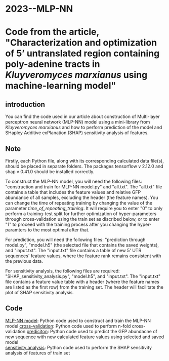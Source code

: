 # 2023--MLP-NN

# Code from the article, "Characterization and optimization of 5’ untranslated region containing poly-adenine tracts in *Kluyveromyces marxianus* using machine-learning model"

## introduction
You can find the code used in our article about construction of Multi-layer perceptron neural network (MLP-NN) model using a mini-library from *Kluyveromyces marxianus* and  how to perform prediction of the model and SHapley Additive exPlanation (SHAP) sensitivity analysis of features.

## Note

Firstly, each Python file, along with its corresponding calculated data file(s), should be placed in separate folders. The packages tensorflow v 2.12.0 and shap v 0.41.0 should be installed correctly.
  
To construct the MLP-NN model, you will need the following files: "construction and train for MLP-NN model.py" and "all.txt". The "all.txt" file contains a table that includes the feature values and relative GFP abundance of all samples, excluding the header (the feature names). You can change the time of repeating training by changing the value of the parameter *time_of_repeating_training*. It will require you to enter "0" to only perform a training-test split for further optimization of hyper-parameters through cross-validation using the train set as discribed below, or to enter "1" to proceed with the training process after you changing the hyper-paramters to the most optimal after that.
  
For prediction, you will need the following files: "prediction through model.py", "model.h5" (the selected file that contains the saved weights), and "input.txt". The "input.txt" file contains a table of new 5' UTR sequences' feature values, where the feature rank remains consistent with the previous data.
  
For sensitivity analysis, the following files are required: "SHAP_sensitivity_analysis.py", "model.h5", and "input.txt". The "input.txt" file contains a feature value table with a header (where the feature names are listed as the first row) from the training set. The header will facilitate the plot of SHAP sensitivity analysis.

## Code
[MLP-NN model](https://github.com/CODdown/2023--MLP-NN/tree/main/Code/construction%20and%20train%20for%20MLP-NN.py): Python code used to construct and train the MLP-NN model
[cross-validation](https://github.com/CODdown/2023--MLP-NN/tree/main/Code/cross-validation.py): Python code used to perform n-fold cross-validation
[prediciton](https://github.com/CODdown/2023--MLP-NN/tree/main/Code/prediction%20through%20model.py): Python code used to predict the GFP abundacne of new sequence with new calculated feature values using selected and saved model  
[sensitivity analysis](https://github.com/CODdown/2023--MLP-NN/tree/main/Code/SHAP%20sensitivity%20analysis.py): Python code used to perform the SHAP sensitivity analysis of features of train set  
